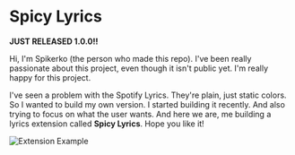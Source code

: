 # Spicy Lyrics

**JUST RELEASED 1.0.0!!**

Hi, I'm Spikerko (the person who made this repo). I've been really passionate about this project, even though it isn't public yet. I'm really happy for this project.

I've seen a problem with the Spotify Lyrics. They're plain, just static colors. So I wanted to build my own version. I started building it recently. And also trying to focus on what the user wants. And here we are, me building a lyrics extension called **Spicy Lyrics**. Hope you like it!

![Extension Example](./previews/preview.gif)